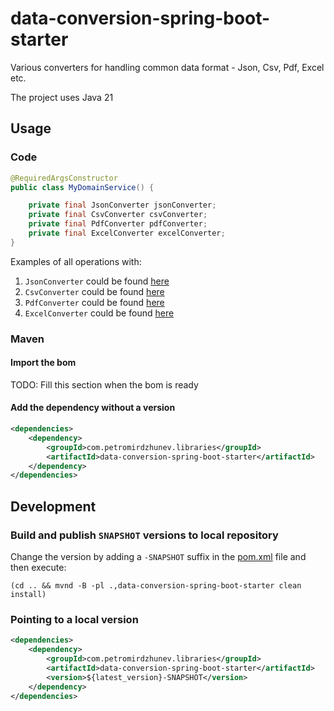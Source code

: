 # data-conversion-spring-boot-starter

Various converters for handling common data format - Json, Csv, Pdf, Excel etc.

The project uses Java 21

## Usage
### Code
```java
@RequiredArgsConstructor
public class MyDomainService() {

	private final JsonConverter jsonConverter;
	private final CsvConverter csvConverter;
	private final PdfConverter pdfConverter;
	private final ExcelConverter excelConverter;
}
```
Examples of all operations with:
1. `JsonConverter` could be found [here](./src/test/java/com/petromirdzhunev/spring/boot/conversion/json/JsonConverterTest.java)
1. `CsvConverter` could be found [here](./src/test/java/com/petromirdzhunev/spring/boot/conversion/json/CsvConverterTest.java)
1. `PdfConverter` could be found [here](./src/test/java/com/petromirdzhunev/spring/boot/conversion/json/PdfConverterTest.java)
1. `ExcelConverter` could be found [here](./src/test/java/com/petromirdzhunev/spring/boot/conversion/json/ExcelConverterTest.java)

### Maven
#### Import the bom
TODO: Fill this section when the bom is ready

#### Add the dependency without a version
```xml
<dependencies>
    <dependency>
        <groupId>com.petromirdzhunev.libraries</groupId>
        <artifactId>data-conversion-spring-boot-starter</artifactId>
    </dependency>
</dependencies>
```

## Development

### Build and publish `SNAPSHOT` versions to local repository
Change the version by adding a `-SNAPSHOT` suffix in the [pom.xml](pom.xml) file and then execute:
```shell
(cd .. && mvnd -B -pl .,data-conversion-spring-boot-starter clean install)
```

### Pointing to a local version
```xml
<dependencies>
    <dependency>
        <groupId>com.petromirdzhunev.libraries</groupId>
        <artifactId>data-conversion-spring-boot-starter</artifactId>
        <version>${latest_version}-SNAPSHOT</version>
    </dependency>
</dependencies>
```